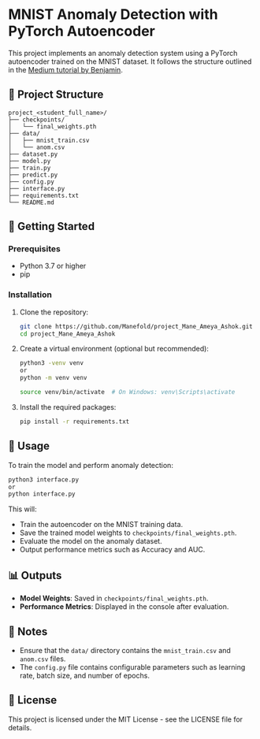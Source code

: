 # MNIST Anomaly Detection with PyTorch Autoencoder

This project implements an anomaly detection system using a PyTorch autoencoder trained on the MNIST dataset. It follows the structure outlined in the [Medium tutorial by Benjamin](https://benjoe.medium.com/anomaly-detection-using-pytorch-autoencoder-and-mnist-31c5c2186329).

## 📁 Project Structure

```
project_<student_full_name>/
├── checkpoints/
│   └── final_weights.pth
├── data/
│   ├── mnist_train.csv
│   └── anom.csv
├── dataset.py
├── model.py
├── train.py
├── predict.py
├── config.py
├── interface.py
├── requirements.txt
└── README.md
```

## 🚀 Getting Started

### Prerequisites

- Python 3.7 or higher
- pip

### Installation

1. Clone the repository:

   ```bash
   git clone https://github.com/Manefold/project_Mane_Ameya_Ashok.git
   cd project_Mane_Ameya_Ashok
   ```

2. Create a virtual environment (optional but recommended):

   ```bash
   python3 -venv venv
   or
   python -m venv venv
   
   source venv/bin/activate  # On Windows: venv\Scripts\activate
   ```

3. Install the required packages:

   ```bash
   pip install -r requirements.txt
   ```

## 🧠 Usage

To train the model and perform anomaly detection:

```bash
python3 interface.py
or
python interface.py
```

This will:
* Train the autoencoder on the MNIST training data.
* Save the trained model weights to `checkpoints/final_weights.pth`.
* Evaluate the model on the anomaly dataset.
* Output performance metrics such as Accuracy and AUC.

## 📊 Outputs

* **Model Weights**: Saved in `checkpoints/final_weights.pth`.
* **Performance Metrics**: Displayed in the console after evaluation.

## 📝 Notes

* Ensure that the `data/` directory contains the `mnist_train.csv` and `anom.csv` files.
* The `config.py` file contains configurable parameters such as learning rate, batch size, and number of epochs.

## 📄 License

This project is licensed under the MIT License - see the LICENSE file for details.
